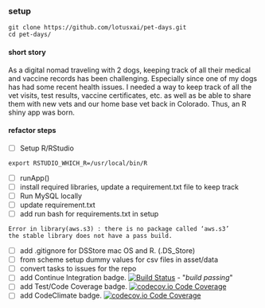 ### setup
```
git clone https://github.com/lotusxai/pet-days.git
cd pet-days/

```

#### short story
As a digital nomad traveling with 2 dogs, keeping track of all their medical and vaccine records has been challenging. Especially since one of my dogs has had some recent health issues. I needed a way to keep track of all the vet visits, test results, vaccine certificates, etc. as well as be able to share them with new vets and our home base vet back in Colorado. Thus, an R shiny app was born.

#### refactor steps
- [ ] Setup R/RStudio
```
export RSTUDIO_WHICH_R=/usr/local/bin/R
```
- [ ] runApp()
- [ ] install required libraries, update a requirement.txt file to keep track
- [ ] Run MySQL locally
- [ ] update requirement.txt
- [ ] add run bash for requirements.txt in setup
```
Error in library(aws.s3) : there is no package called ‘aws.s3’
the stable library does not have a pass build.
```
- [ ] add .gitignore for DSStore mac OS and R. (.DS_Store)
- [ ] from scheme setup dummy values for csv files in asset/data
- [ ] convert tasks to issues for the repo
- [ ] add Continue Integration badge.  [![Build Status](https://travis-ci.org/)](https://travis-ci.org/) - "*build passing*"
- [ ] add Test/Code Coverage badge.  [![codecov.io Code Coverage](https://img.shields.io/codecov/c/github/)](https://codecov.io/github/)
- [ ] add CodeClimate badge.  [![codecov.io Code Coverage](https://img.shields.io/codecov/c/github/)](https://codecov.io/github/)
